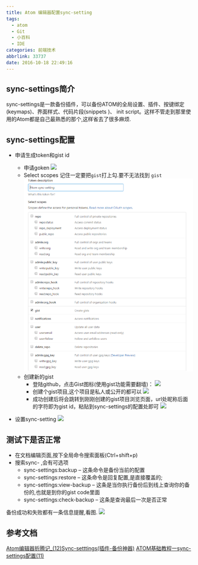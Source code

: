 ```yaml
---
title: Atom 编辑器配置sync-setting
tags:
  - atom
  - Git
  - 小百科
  - IDE
categories: 前端技术
abbrlink: 33737
date: 2016-10-18 22:49:16
---
```


## sync-settings简介

sync-settings是一款备份插件，可以备份ATOM的全局设置、插件、按键绑定(keymaps)、界面样式、代码片段(snippets )、 init script。这样不管走到那里使用的Atom都是自己最熟悉的那个,这样省去了很多麻烦.

<!--more-->

## sync-settings配置

- 申请生成token和gist id
    -  申请goken
    ![](http://img.blog.csdn.net/20160712181041681)
    - Select scopes 记住一定要把`gist`打上勾.要不无法找到 `gist`
    ![](/image/16-10/1.png)
    - 创建新的gist
        - 登陆github，点击Gist图标(使用gist功能需要翻墙)：
         ![](http://img.blog.csdn.net/20160712174133844)
        - 创建个gist项目,这个项目是私人或公开的都可以
          ![](http://img.blog.csdn.net/20160712174836003)
        - 成功创建后将会跳转到刚刚创建的gist项目浏览页面，url处昵称后面的字符即为gist id，粘贴到sync-settings的配置处即可
          ![](http://img.blog.csdn.net/20160712175604129)

- 设置sync-setting
  ![](http://img.blog.csdn.net/20160712173400621)

## 测试下是否正常

- 在文档编辑页面,按下全局命令搜索面板(Ctrl+shift+p)
- 搜索sync- ,会有可选项
   - sync-settings:backup – 这条命令是备份当前的配置
   - sync-settings:restore – 这条命令是回复配置,是直接覆盖的;
   - sync-settings:view-backup – 这条是当你执行备份后到线上查询你的备份的,也就是到你的gist code里面
   - sync-settings:check-backup – 这条是查询最后一次是否正常

备份成功和失败都有一条信息提醒,看图.
![](http://img3.07net01.com/upload/images/2015/08/05/1647021050918243.png)

## 参考文档
[Atom编辑器折腾记_(12)Sync-setttings(插件-备份神器)](http://www.07net01.com/2015/08/893825.html)
[ATOM基础教程一sync-settings配置(11)](http://blog.csdn.net/zsl10/article/details/51891306)
